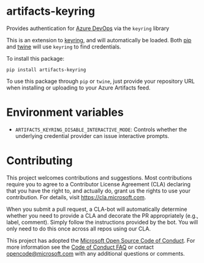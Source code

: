 # artifacts-keyring
Provides authentication for [Azure DevOps](https://azure.com/devops) via the `keyring` library

This is an extension to [keyring](https://pypi.org/project/keyring), and will automatically be loaded.
Both [pip](https://pypi.org/project/pip) and [twine](https://pypi.org/project/twine) will use `keyring` to
find credentials.

To install this package:

```
pip install artifacts-keyring
```

To use this package through `pip` or `twine`, just provide your repository URL when installing or
uploading to your Azure Artifacts feed.

# Environment variables

- `ARTIFACTS_KEYRING_DISABLE_INTERACTIVE_MODE`: Controls whether the underlying credential provider can issue interactive prompts.

# Contributing

This project welcomes contributions and suggestions.  Most contributions require you to agree to a
Contributor License Agreement (CLA) declaring that you have the right to, and actually do, grant us
the rights to use your contribution. For details, visit https://cla.microsoft.com.

When you submit a pull request, a CLA-bot will automatically determine whether you need to provide
a CLA and decorate the PR appropriately (e.g., label, comment). Simply follow the instructions
provided by the bot. You will only need to do this once across all repos using our CLA.

This project has adopted the [Microsoft Open Source Code of Conduct](https://opensource.microsoft.com/codeofconduct/).
For more information see the [Code of Conduct FAQ](https://opensource.microsoft.com/codeofconduct/faq/) or
contact [opencode@microsoft.com](mailto:opencode@microsoft.com) with any additional questions or comments.
